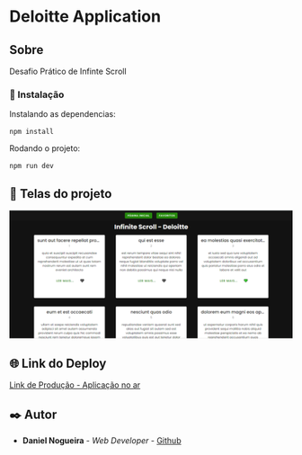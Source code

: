 # Deloitte Application

## Sobre

Desafio Prático de Infinte Scroll

### 🔧 Instalação

Instalando as dependencias:

```
npm install
```

Rodando o projeto:

```
npm run dev
```

## 📱​ Telas do projeto
![Tela Inicial](./src/assets/deloitte-application.png)

## 🌐​ Link do Deploy
[Link de Produção  - Aplicação no ar](https://deloitte-test-application.netlify.app/)

## ✒️ Autor

- **Daniel Nogueira** - _Web Developer_ - [Github](https://github.com/NogueiraDan)
